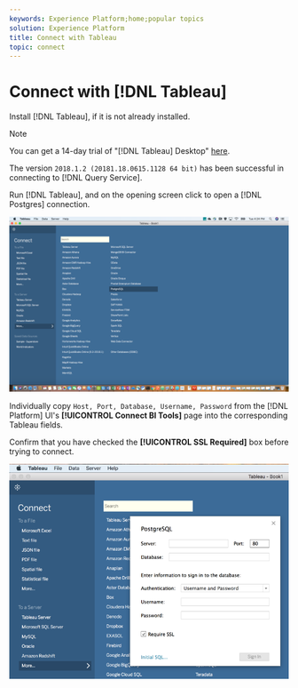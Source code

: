 ```yaml
---
keywords: Experience Platform;home;popular topics
solution: Experience Platform
title: Connect with Tableau
topic: connect
---
```


# Connect with [!DNL Tableau]

Install [!DNL Tableau], if it is not already installed.

>[!NOTE]
>
>You can get a 14-day trial of "[!DNL Tableau] Desktop" [here](https://www.tableau.com/products/desktop/download).
>    
> The version `2018.1.2 (20181.18.0615.1128 64 bit)` has been successful in connecting to [!DNL Query Service].

Run [!DNL Tableau], and on the opening screen click to open a [!DNL Postgres] connection.

![Image](../images/clients/tableau/open-connection.png)

Individually copy `Host, Port, Database, Username, Password` from the [!DNL Platform] UI's **[!UICONTROL Connect BI Tools]** page into the corresponding Tableau fields.

Confirm that you have checked the **[!UICONTROL SSL Required]** box before trying to connect.
    
![Image](../images/clients/tableau/ssl-required.png)